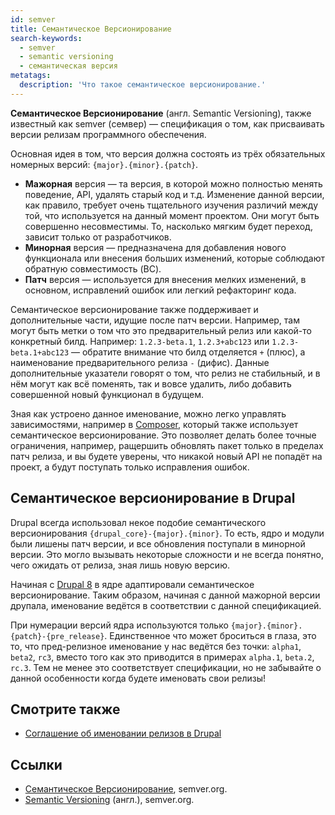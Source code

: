 ```yaml
---
id: semver
title: Семантическое Версионирование
search-keywords:
  - semver
  - semantic versioning
  - семантическая версия
metatags:
  description: 'Что такое семантическое версионирование.'
---
```


**Семантическое Версионирование** (англ. Semantic Versioning), также известный как semver (семвер) — спецификация о том, как присваивать версии релизам программного обеспечения.

Основная идея в том, что версия должна состоять из трёх обязательных номерных версий: `{major}.{minor}.{patch}`.

- **Мажорная** версия — та версия, в которой можно полностью менять поведение, API, удалять старый код и т.д. Изменение данной версии, как правило, требует очень тщательного изучения различий между той, что используется на данный момент проектом. Они могут быть совершенно несовместимы. То, насколько мягким будет переход, зависит только от разработчиков.
- **Минорная** версия — предназначена для добавления нового функционала или внесения больших изменений, которые соблюдают обратную совместимость (BC).
- **Патч** версия — используется для внесения мелких изменений, в основном, исправлений ошибок или легкий рефакторинг кода.

Семантическое версионирование также поддерживает и дополнительные части, идущие после патч версии. Например, там могут быть метки о том что это предварительный релиз или какой-то конкретный билд. Например: `1.2.3-beta.1`, `1.2.3+abc123` или `1.2.3-beta.1+abc123` — обратите внимание что билд отделяется `+` (плюс), а наименование предварительного релиза `-` (дифис). Данные дополнительные указатели говорят о том, что релиз не стабильный, и в нём могут как всё поменять, так и вовсе удалить, либо добавить совершенной новый функционал в будущем.

Зная как устроено данное именование, можно легко управлять зависимостями, например в [Composer](composer/composer.md), который также использует семантическое версионирование. Это позволяет делать более точные ограничения, например, ращершить обновлять пакет только в пределах патч релиза, и вы будете уверены, что никакой новый API не попадёт на проект, а будут поступать только исправления ошибок.

## Семантическое версионирование в Drupal

Drupal всегда использовал некое подобие семантического версионирования `{drupal_core}-{major}.{minor}`. То есть, ядро и модули были лишены патч версии, и все обновления поступали в минорной версии. Это могло вызывать некоторые сложности и не всегда понятно, чего ожидать от релиза, зная лишь новую версию.

Начиная с [Drupal 8](drupal/8/drupal-8.md) в ядре адаптировали семантическое версионирование. Таким образом, начиная с данной мажорной версии друпала, именование ведётся в соответствии с данной спецификацией.

При нумерации версий ядра используются только `{major}.{minor}.{patch}-{pre_release}`. Единственное что может броситься в глаза, это то, что пред-релизное именование у нас ведётся без точки: `alpha1`, `beta2`, `rc3`, вместо того как это приводится в примерах `alpha.1`, `beta.2`, `rc.3`. Тем не менее это соответствует спецификации, но не забывайте о данной особенности когда будете именовать свои релизы!

## Смотрите также

- [Соглашение об именовании релизов в Drupal](drupal/standards/release-naming-conventions.md)

## Ссылки

- [Семантическое Версионирование](https://semver.org/lang/ru/), semver.org.
- [Semantic Versioning](https://semver.org/) (англ.), semver.org.